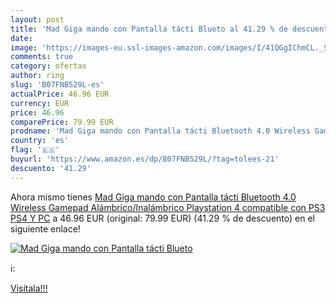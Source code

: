 ```yaml
---
layout: post
title: 'Mad Giga mando con Pantalla tácti Blueto al 41.29 % de descuento'
date: 
image: 'https://images-eu.ssl-images-amazon.com/images/I/41QGgIChmCL._SL200_.jpg'
comments: true
category: ofertas
author: ring
slug: 'B07FNB529L-es'
actualPrice: 46.96 EUR
currency: EUR
price: 46.96
comparePrice: 79.99 EUR
prodname: 'Mad Giga mando con Pantalla tácti Bluetooth 4.0 Wireless Gamepad Alámbrico/Inalámbrico Playstation 4 compatible con PS3 PS4 Y PC'
country: 'es'
flag: '🇪🇸'
buyurl: 'https://www.amazon.es/dp/B07FNB529L/?tag=tolees-21'
descuento: '41.29'
---
```


Ahora mismo tienes [Mad Giga mando con Pantalla tácti Bluetooth 4.0 Wireless Gamepad Alámbrico/Inalámbrico Playstation 4 compatible con PS3 PS4 Y PC](https://www.amazon.es/dp/B07FNB529L/?tag=tolees-21) a 46.96 EUR (original: 79.99 EUR) (41.29 %  de descuento) en el siguiente enlace!

[![Mad Giga mando con Pantalla tácti Blueto](https://images-eu.ssl-images-amazon.com/images/I/41QGgIChmCL._SL200_.jpg)](https://www.amazon.es/dp/B07FNB529L/?tag=tolees-21)

ℹ️:


[Visítala!!!](https://www.amazon.es/dp/B07FNB529L/?tag=tolees-21)
